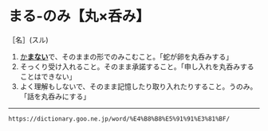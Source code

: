 # まる‐のみ【丸×呑み】

［名］(スル)
1. [か**まない**](かむ（噛む／咬む／嚼む）)で、そのままの形でのみこむこと。「蛇が卵を丸呑みする」
2. そっくり受け入れること。そのまま承諾すること。「申し入れを丸呑みすることはできない」
3. よく理解もしないで、そのまま記憶したり取り入れたりすること。うのみ。「話を丸呑みにする」

---
`https://dictionary.goo.ne.jp/word/%E4%B8%B8%E5%91%91%E3%81%BF/`